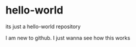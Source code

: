 # hello-world
its just a hello-world repository

I am new to github. I just wanna see how this works
